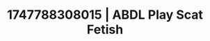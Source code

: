---
categories:
- Pussy eating
- Inclusive desire
- Naughty expression
- JOI (jerk off instructions)
- Erotic dreamscape
image: /assets/images/1747788308015.jpg
layout: post
seo:
  description: Featured content with high-quality ABDL Play, Scat Fetish. HD images
    available.
  keywords: ABDL Play, Scat Fetish
  og_image: /assets/images/1747788308015.jpg
  schema_type: VisualArtwork
tags:
- ABDL Play
- '#1747788308015'
- Scat Fetish
title: 1747788308015 | ABDL Play Scat Fetish
---